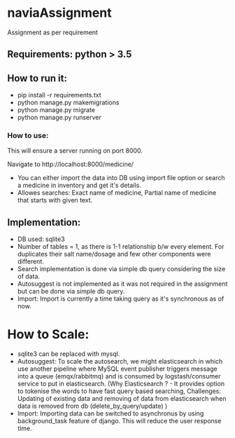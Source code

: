 # naviaAssignment
Assignment as per requirement

## Requirements: python > 3.5

## How to run it:
- pip install -r requirements.txt
- python manage.py makemigrations
- python manage.py migrate
- python manage.py runserver


### How to use:
This will ensure a server running on port 8000.

Navigate to http://localhost:8000/medicine/

- You can either import the data into DB using import file option or search a medicine in inventory and get it's details.
- Allowes searches: Exact name of medicine, Partial name of medicine that starts with given text.


## Implementation:
- DB used: sqlite3
- Number of tables = 1, as there is 1-1 relationship b/w every element. For duplicates their salt name/dosage and few other components were different. 
- Search implementation is done via simple db query considering the size of data.
- Autosuggest is not implemented as it was not required in the assignment but can be done via simple db query.
- Import: Import is currently a time taking query as it's synchronous as of now.

# How to Scale:
- sqlite3 can be replaced with mysql.
- Autosuggest:  To scale the autosearch, we might elasticsearch in which use another pipeline where MySQL event publisher triggers message into a queue (emqx/rabbitmq) and is consumed by logstash/consumer service to put in elasticsearch. (Why Elasticsearch ? - It provides option to tokenise the words to have fast query based searching, Challenges: Updating of existing data and removing of data from elasticsearch when data is removed from db (delete_by_query/update) )
- Import: Importing data can be switched to asynchronus by using background_task feature of django. This will reduce the user response time.
